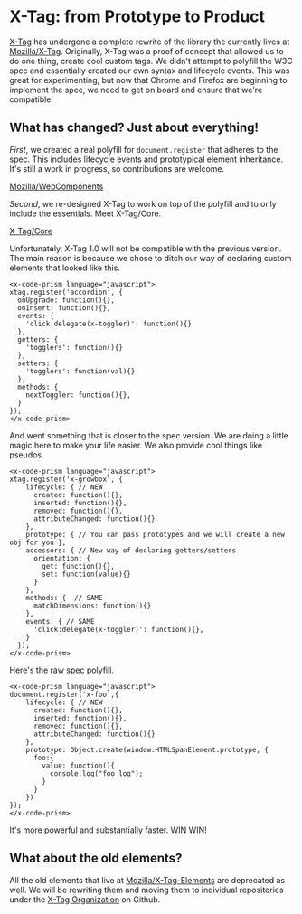 # X-Tag: from Prototype to Product

[X-Tag](https://github.com/x-tag/core) has undergone a complete rewrite of the library the currently lives at [Mozilla/X-Tag](https://github.com/mozilla/x-tag).  Originally, X-Tag was a proof of concept that allowed us to do one thing, create cool custom tags.  We didn't attempt to polyfill the W3C spec and essentially created our own syntax and lifecycle events.  This was great for experimenting, but now that Chrome and Firefox are beginning to implement the spec, we need to get on board and ensure that we're compatible!


## What has changed? Just about everything!


*First*, we created a real polyfill for `document.register` that adheres to the spec.  This includes lifecycle events and prototypical element inheritance.  It's still a work in progress, so contributions are welcome.

[Mozilla/WebComponents](https://github.com/mozilla/web-components)

*Second*, we re-designed X-Tag to work on top of the polyfill and to only include the essentials.  Meet X-Tag/Core.

[X-Tag/Core](https://github.com/x-tag/core)

Unfortunately, X-Tag 1.0 will not be compatible with the previous version.  The main reason is because we chose to ditch our way of declaring custom elements that looked like this.


```
<x-code-prism language="javascript">
xtag.register('accordion', {
  onUpgrade: function(){},
  onInsert: function(){},
  events: {
    'click:delegate(x-toggler)': function(){}
  },
  getters: {
    'togglers': function(){}
  },
  setters: {
    'togglers': function(val){}
  },
  methods: {
    nextToggler: function(){},
  }
});
</x-code-prism>
```

And went something that is closer to the spec version.  We are doing a little magic here to make your life easier.  We also provide cool things like pseudos.

```
<x-code-prism language="javascript">
xtag.register('x-growbox', {
    lifecycle: { // NEW
      created: function(){},
      inserted: function(){},
      removed: function(){},
      attributeChanged: function(){}
    },
    prototype: { // You can pass prototypes and we will create a new obj for you },
    accessors: { // New way of declaring getters/setters
      orientation: {
        get: function(){},
        set: function(value){}
      }
    },
    methods: {  // SAME
      matchDimensions: function(){}
    },
    events: { // SAME 
      'click:delegate(x-toggler)': function(){}, 
    }
  });
</x-code-prism>
```

Here's the raw spec polyfill.  

```
<x-code-prism language="javascript">
document.register('x-foo',{
    lifecycle: { // NEW
      created: function(){},
      inserted: function(){},
      removed: function(){},
      attributeChanged: function(){}
    },
    prototype: Object.create(window.HTMLSpanElement.prototype, {
      foo:{
        value: function(){
          console.log("foo log");
        }
      }
    })
});
</x-code-prism>

```

It's more powerful and substantially faster. WIN WIN!

## What about the old elements?

All the old elements that live at [Mozilla/X-Tag-Elements](https://github.com/mozilla/x-tag-elements) are deprecated as well.  We will be rewriting them and moving them to individual repositories under the [X-Tag Organization](https://github.com/x-tag) on Github.

